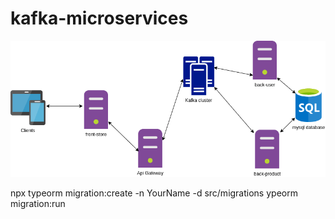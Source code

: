 # kafka-microservices
![Alt text](./diagram.png?raw=true "Title")

npx typeorm migration:create -n YourName -d src/migrations
ypeorm migration:run